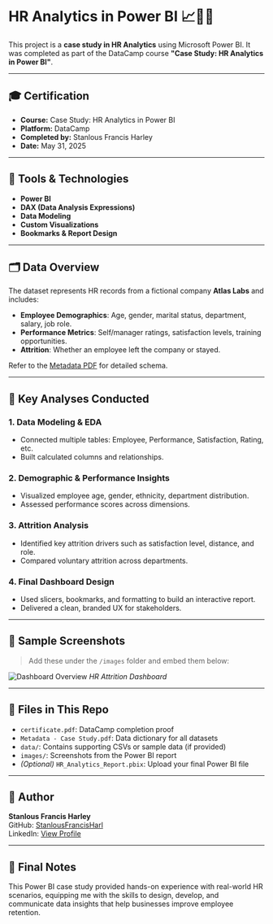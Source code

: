 # HR Analytics in Power BI 📈🧑‍💼

This project is a **case study in HR Analytics** using Microsoft Power BI. It was completed as part of the DataCamp course **"Case Study: HR Analytics in Power BI"**.

---

## 🎓 Certification

- **Course:** Case Study: HR Analytics in Power BI  
- **Platform:** DataCamp  
- **Completed by:** Stanlous Francis Harley  
- **Date:** May 31, 2025  


---

## 🧰 Tools & Technologies
- **Power BI**
- **DAX (Data Analysis Expressions)**
- **Data Modeling**
- **Custom Visualizations**
- **Bookmarks & Report Design**

---

## 🗂️ Data Overview

The dataset represents HR records from a fictional company **Atlas Labs** and includes:

- **Employee Demographics**: Age, gender, marital status, department, salary, job role.
- **Performance Metrics**: Self/manager ratings, satisfaction levels, training opportunities.
- **Attrition**: Whether an employee left the company or stayed.

Refer to the [Metadata PDF](./Metadata%20-%20Case%20Study_HR%20Analytics%20in%20Power%20BI.pdf) for detailed schema.

---

## 🧠 Key Analyses Conducted

### 1. **Data Modeling & EDA**
- Connected multiple tables: Employee, Performance, Satisfaction, Rating, etc.
- Built calculated columns and relationships.

### 2. **Demographic & Performance Insights**
- Visualized employee age, gender, ethnicity, department distribution.
- Assessed performance scores across dimensions.

### 3. **Attrition Analysis**
- Identified key attrition drivers such as satisfaction level, distance, and role.
- Compared voluntary attrition across departments.

### 4. **Final Dashboard Design**
- Used slicers, bookmarks, and formatting to build an interactive report.
- Delivered a clean, branded UX for stakeholders.

---

## 📸 Sample Screenshots

> Add these under the `/images` folder and embed them below:

![Dashboard Overview](./images/dashboard-overview.png)
*HR Attrition Dashboard*

---

## 📁 Files in This Repo
- `certificate.pdf`: DataCamp completion proof
- `Metadata - Case Study.pdf`: Data dictionary for all datasets
- `data/`: Contains supporting CSVs or sample data (if provided)
- `images/`: Screenshots from the Power BI report
- *(Optional)* `HR_Analytics_Report.pbix`: Upload your final Power BI file

---

## 📌 Author

**Stanlous Francis Harley**  
GitHub: [StanlousFrancisHarl](https://github.com/StanlousFrancisHarl)  
LinkedIn: [View Profile](https://www.linkedin.com/in/stanlous-harley)

---

## 🏁 Final Notes

This Power BI case study provided hands-on experience with real-world HR scenarios, equipping me with the skills to design, develop, and communicate data insights that help businesses improve employee retention.


